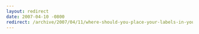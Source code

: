 ```yaml
---
layout: redirect
date: 2007-04-10 -0800
redirect: /archive/2007/04/11/where-should-you-place-your-labels-in-your-form.aspx/
---
```

